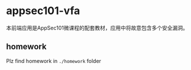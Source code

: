 # appsec101-vfa

本前端应用是AppSec101微课程的配套教材，应用中将故意包含多个安全漏洞。


## homework 
Plz find homework in `./homework` folder
